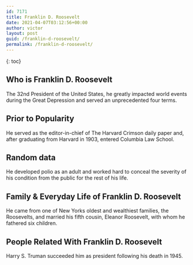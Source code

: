 ```yaml
---
id: 7171
title: Franklin D. Roosevelt
date: 2021-04-07T03:12:56+00:00
author: victor
layout: post
guid: /franklin-d-roosevelt/
permalink: /franklin-d-roosevelt/
---
```



{: toc}


## Who is Franklin D. Roosevelt



The 32nd President of the United States, he greatly impacted world events during the Great Depression and served an unprecedented four terms.

                
                
                
## Prior to Popularity



He served as the editor-in-chief of The Harvard Crimson daily paper and, after graduating from Harvard in 1903, entered Columbia Law School. 

                
                
                
## Random data



He developed polio as an adult and worked hard to conceal the severity of his condition from the public for the rest of his life. 

                
                
                
## Family & Everyday Life of Franklin D. Roosevelt



He came from one of New Yorks oldest and wealthiest families, the Roosevelts, and married his fifth cousin, Eleanor Roosevelt, with whom he fathered six children. 

                
                
                
## People Related With Franklin D. Roosevelt



Harry S. Truman succeeded him as president following his death in 1945. 

                
              
            
          
          
          